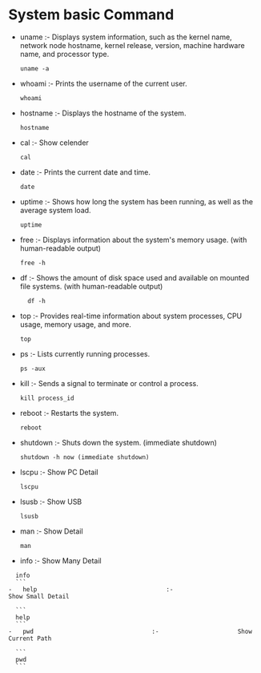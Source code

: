 # System basic Command

-  	uname	:-	Displays system information, such as the kernel name, network node hostname, kernel release, version, machine hardware name, and processor type.
			
    ```
    uname -a
    ```
- 	whoami			          :-						Prints the username of the current user.

	  ```
    whoami
    ```

-  	hostname							:-				 		Displays the hostname of the system.
	
    ```
    hostname
    ```
- 	cal 									:-						Show celender

  	```
    cal			
  	```

- 	date									:-						Prints the current date and time.
	
    ```
    date
    ```
- 	uptime								:-						Shows how long the system has been running, as well as the average system load.

    ```
	uptime
    ```
-  	free									:-				 		Displays information about the system's memory usage. (with human-readable output)

  	```
    free -h 

-  	df                    :-	          Shows the amount of disk space used and available on mounted file systems. (with human-readable output)	

    ```
	  df -h 
    ```
- 	top	                  :-	          Provides real-time information about system processes, CPU usage, memory usage, and more.
			
    ```
    top
    ```
- 	ps										:-		 				Lists currently running processes.

	  ```
    ps -aux
    ```

- 	kill									:-		 				Sends a signal to terminate or control a process.
	
    ```
    kill process_id
    ```
- 	reboot								:-				 		Restarts the system.
	
    ```
    reboot
    ```
-  	shutdown							:-				 		Shuts down the system. (immediate shutdown)
		
    ```
    shutdown -h now (immediate shutdown)
    ```

- 	lscpu								  :-						Show PC Detail

	  ```
    lscpu
    ```

- 	lsusb									:-						Show USB
 
   	```
    lsusb
    ```
- 	man									  :-						Show Detail
   
   	```
    man
    ```

  -	info									:-						Show Many Detail
   
  ```
    info	
    ```
- 	help									:-						Show Small Detail
 	
    ```
    help
    ```
-  	pwd								  	:-						Show Current Path
   
   	```
    pwd
    ```
